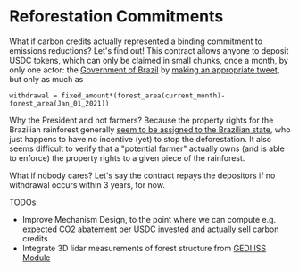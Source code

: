 # Reforestation Commitments

What if carbon credits actually represented a binding commitment to emissions reductions?
Let's find out! This contract allows anyone to deposit USDC tokens, which can only be claimed in small chunks, once a month, by only one actor: the [Government of Brazil](https://twitter.com/govbrazil) by [making an appropriate tweet](https://opencontracts.io/#/open-contracts/pay-a-twitter), but only as much as
 ```
 withdrawal = fixed_amount*(forest_area(current_month)-forest_area(Jan_01_2021))
 ```
 
Why the President and not farmers? Because the property rights for the Brazilian rainforest generally [seem to be assigned to the Brazilian state](https://spectator.clingendael.org/en/publication/who-owns-brazilian-rainforest), who just happens to have no incentive (yet) to stop the deforestation. It also seems difficult to verify that a "potential farmer" actually owns (and is able to enforce) the property rights to a given piece of the rainforest.

What if nobody cares? Let's say the contract repays the depositors if no withdrawal occurs within 3 years, for now.

TODOs: 
- Improve Mechanism Design, to the point where we can compute e.g. expected CO2 abatement per USDC invested and actually sell carbon credits
- Integrate 3D lidar measurements of forest structure from [GEDI ISS Module](https://en.wikipedia.org/wiki/Global_Ecosystem_Dynamics_Investigation)
